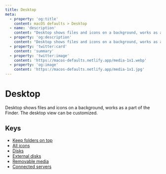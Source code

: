 ```yaml
---
title: Desktop
meta:
  - property: 'og:title'
    content: macOS defaults > Desktop
  - name: 'description'
    content: "Desktop shows files and icons on a background, works as a part of the Finder.\nThe desktop view can be customized.\n"
  - property: 'og:description'
    content: "Desktop shows files and icons on a background, works as a part of the Finder.\nThe desktop view can be customized.\n"
  - property: 'twitter:card'
    content: 'summary'
  - property: 'twitter:image'
    content: 'https://macos-defaults.netlify.app/media-1x1.webp'
  - property: 'og:image'
    content: 'https://macos-defaults.netlify.app/media-1x1.jpg'
---
```


# Desktop

Desktop shows files and icons on a background, works as a part of the Finder.
The desktop view can be customized.

## Keys

- [Keep folders on top](./_fxsortfoldersfirstondesktop.md)
- [All icons](./createdesktop.md)
- [Disks](./showharddrivesondesktop.md)
- [External disks](./showexternalharddrivesondesktop.md)
- [Removable media](./showremovablemediaondesktop.md)
- [Connected servers](./showmountedserversondesktop.md)
